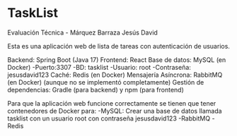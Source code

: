 # TaskList
Evaluación Técnica - Márquez Barraza Jesús David

Esta es una aplicación web de lista de tareas con autenticación de usuarios.

Backend: Spring Boot (Java 17)
Frontend: React
Base de datos: MySQL (en Docker)
  -Puerto:3307
  -BD: tasklist
  -Usuario: root
  -Contraseña: jesusdavid123
Caché: Redis (en Docker)
Mensajería Asíncrona: RabbitMQ (en Docker) (aunque no se implementó completamente)
Gestión de dependencias: Gradle (para backend) y npm (para frontend)

Para que la aplicación web funcione correctamente se tienen que tener contenedores de Docker para:
-MySQL: Crear una base de datos llamada tasklist con un usuario root con contraseña jesusdavid123
-RabbitMQ
-Redis
